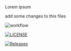 Lorem ipsum 

add some changes to this files

![workflow](https://github.com/SJ-Maguire/sem/actions/workflows/main.yml/badge.svg)

[![LICENSE](https://img.shields.io/github/license/sj-maguire/sem.svg?style=flat-square)](https://github.com/sj-maguire/sem/blob/master/LICENSE)

[![Releases](https://img.shields.io/github/release/sj-maguire/sem/all.svg?style=flat-square)](https://github.com/sj-maguire/sem/releases)

